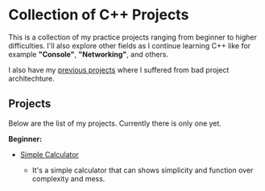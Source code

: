 # Collection of C++ Projects

This is a collection of my practice projects ranging from beginner to higher difficulties. I'll also explore other fields as I continue learning C++ like for example **"Console"**, **"Networking"**, and others.

I also have my [previous projects](https://github.com/AtumnMoon/Cpp-Examples-Old) where I suffered from bad project architechture.

## Projects

Below are the list of my projects. Currently there is only one yet.

**Beginner:**

- [Simple Calculator](src/simple-calculator/)

  - It's a simple calculator that can shows simplicity and function over complexity and mess.

